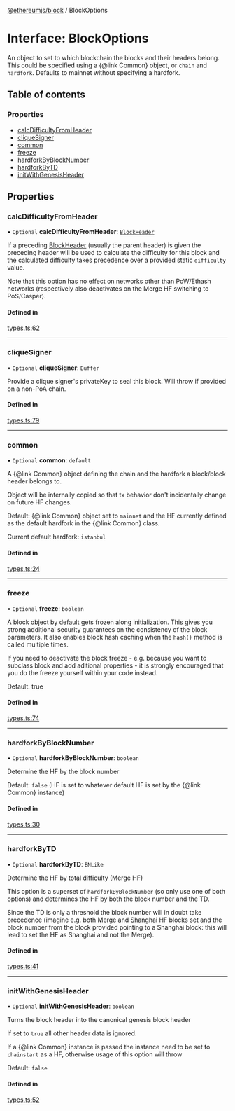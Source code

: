 [@ethereumjs/block](../README.md) / BlockOptions

# Interface: BlockOptions

An object to set to which blockchain the blocks and their headers belong. This could be specified
using a {@link Common} object, or `chain` and `hardfork`. Defaults to mainnet without specifying a
hardfork.

## Table of contents

### Properties

- [calcDifficultyFromHeader](BlockOptions.md#calcdifficultyfromheader)
- [cliqueSigner](BlockOptions.md#cliquesigner)
- [common](BlockOptions.md#common)
- [freeze](BlockOptions.md#freeze)
- [hardforkByBlockNumber](BlockOptions.md#hardforkbyblocknumber)
- [hardforkByTD](BlockOptions.md#hardforkbytd)
- [initWithGenesisHeader](BlockOptions.md#initwithgenesisheader)

## Properties

### calcDifficultyFromHeader

• `Optional` **calcDifficultyFromHeader**: [`BlockHeader`](../classes/BlockHeader.md)

If a preceding [BlockHeader](../classes/BlockHeader.md) (usually the parent header) is given the preceding
header will be used to calculate the difficulty for this block and the calculated
difficulty takes precedence over a provided static `difficulty` value.

Note that this option has no effect on networks other than PoW/Ethash networks
(respectively also deactivates on the Merge HF switching to PoS/Casper).

#### Defined in

[types.ts:62](https://github.com/ethereumjs/ethereumjs-monorepo/blob/master/packages/block/src/types.ts#L62)

___

### cliqueSigner

• `Optional` **cliqueSigner**: `Buffer`

Provide a clique signer's privateKey to seal this block.
Will throw if provided on a non-PoA chain.

#### Defined in

[types.ts:79](https://github.com/ethereumjs/ethereumjs-monorepo/blob/master/packages/block/src/types.ts#L79)

___

### common

• `Optional` **common**: `default`

A {@link Common} object defining the chain and the hardfork a block/block header belongs to.

Object will be internally copied so that tx behavior don't incidentally
change on future HF changes.

Default: {@link Common} object set to `mainnet` and the HF currently defined as the default
hardfork in the {@link Common} class.

Current default hardfork: `istanbul`

#### Defined in

[types.ts:24](https://github.com/ethereumjs/ethereumjs-monorepo/blob/master/packages/block/src/types.ts#L24)

___

### freeze

• `Optional` **freeze**: `boolean`

A block object by default gets frozen along initialization. This gives you
strong additional security guarantees on the consistency of the block parameters.
It also enables block hash caching when the `hash()` method is called multiple times.

If you need to deactivate the block freeze - e.g. because you want to subclass block and
add aditional properties - it is strongly encouraged that you do the freeze yourself
within your code instead.

Default: true

#### Defined in

[types.ts:74](https://github.com/ethereumjs/ethereumjs-monorepo/blob/master/packages/block/src/types.ts#L74)

___

### hardforkByBlockNumber

• `Optional` **hardforkByBlockNumber**: `boolean`

Determine the HF by the block number

Default: `false` (HF is set to whatever default HF is set by the {@link Common} instance)

#### Defined in

[types.ts:30](https://github.com/ethereumjs/ethereumjs-monorepo/blob/master/packages/block/src/types.ts#L30)

___

### hardforkByTD

• `Optional` **hardforkByTD**: `BNLike`

Determine the HF by total difficulty (Merge HF)

This option is a superset of `hardforkByBlockNumber` (so only use one of both options)
and determines the HF by both the block number and the TD.

Since the TD is only a threshold the block number will in doubt take precedence (imagine
e.g. both Merge and Shanghai HF blocks set and the block number from the block provided
pointing to a Shanghai block: this will lead to set the HF as Shanghai and not the Merge).

#### Defined in

[types.ts:41](https://github.com/ethereumjs/ethereumjs-monorepo/blob/master/packages/block/src/types.ts#L41)

___

### initWithGenesisHeader

• `Optional` **initWithGenesisHeader**: `boolean`

Turns the block header into the canonical genesis block header

If set to `true` all other header data is ignored.

If a {@link Common} instance is passed the instance need to be set to `chainstart` as a HF,
otherwise usage of this option will throw

Default: `false`

#### Defined in

[types.ts:52](https://github.com/ethereumjs/ethereumjs-monorepo/blob/master/packages/block/src/types.ts#L52)
